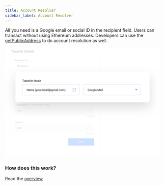 ```yaml
---
title: Account Resolver
sidebar_label: Account Resolver
---
```


All you need is a Google email or social ID in the recipient field. Users can
transact without using Ethereum addresses. Developers can use the
[getPublicAddress](https://docs.tor.us/api-reference/address-resolver#getpublicaddress)
to do account resolution as well.

![Name resolver](../../../static/assets/nameresolver.png)

### How does this work?

Read the [overview](https://docs.tor.us/#operation)
